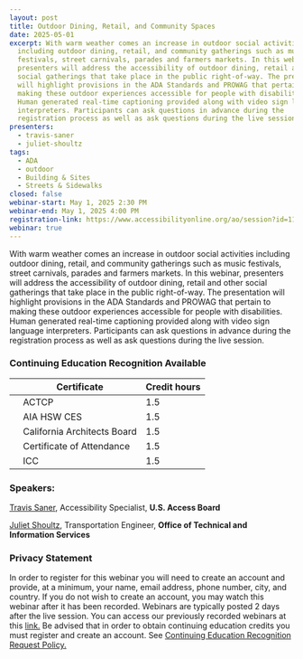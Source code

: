 ```yaml
---
layout: post
title: Outdoor Dining, Retail, and Community Spaces
date: 2025-05-01
excerpt: With warm weather comes an increase in outdoor social activities
  including outdoor dining, retail, and community gatherings such as music
  festivals, street carnivals, parades and farmers markets. In this webinar,
  presenters will address the accessibility of outdoor dining, retail and other
  social gatherings that take place in the public right-of-way. The presentation
  will highlight provisions in the ADA Standards and PROWAG that pertain to
  making these outdoor experiences accessible for people with disabilities.
  Human generated real-time captioning provided along with video sign language
  interpreters. Participants can ask questions in advance during the
  registration process as well as ask questions during the live session.
presenters:
  - travis-saner
  - juliet-shoultz
tags:
  - ADA
  - outdoor
  - Building & Sites
  - Streets & Sidewalks
closed: false
webinar-start: May 1, 2025 2:30 PM
webinar-end: May 1, 2025 4:00 PM
registration-link: https://www.accessibilityonline.org/ao/session?id=111166
webinar: true
---
```

With warm weather comes an increase in outdoor social activities including outdoor dining, retail, and community gatherings such as music festivals, street carnivals, parades and farmers markets. In this webinar, presenters will address the accessibility of outdoor dining, retail and other social gatherings that take place in the public right-of-way. The presentation will highlight provisions in the ADA Standards and PROWAG that pertain to making these outdoor experiences accessible for people with disabilities. Human generated real-time captioning provided along with video sign language interpreters. Participants can ask questions in advance during the registration process as well as ask questions during the live session.

### Continuing Education Recognition Available

|     | **Certificate**             | **Credit hours** |
| --- | --------------------------- | ---------------- |
|     | ACTCP                       | 1.5              |
|     | AIA HSW CES                 | 1.5              |
|     | California Architects Board | 1.5              |
|     | Certificate of Attendance   | 1.5              |
|     | ICC                         | 1.5              |

### Speakers:

[Travis Saner](https://www.accessibilityonline.org/speakers/speaker.aspx?id=11032&ret=Outdoor%20Dining,%20Retail,%20and%20Community%20Spaces), Accessibility Specialist, **U.S. Access Board**

[Juliet Shoultz](https://www.accessibilityonline.org/speakers/speaker.aspx?id=10627&ret=Outdoor%20Dining,%20Retail,%20and%20Community%20Spaces), Transportation Engineer, **Office of Technical and Information Services**

### Privacy Statement

In order to register for this webinar you will need to create an account and provide, at a minimum, your name, email address, phone number, city, and country. If you do not wish to create an account, you may watch this webinar after it has been recorded. Webinars are typically posted 2 days after the live session. You can access our previously recorded webinars at this [link.](https://www.accessibilityonline.org/archives/) Be advised that in order to obtain continuing education credits you must register and create an account. See [Continuing Education Recognition Request Policy.](https://www.accessibilityonline.org/continuing-education/CEUDetails.aspx)